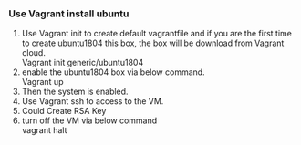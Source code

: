 ### Use Vagrant install ubuntu
1.	Use Vagrant init to create default vagrantfile and if you are the first time to create ubuntu1804 this box, the box will be download from Vagrant cloud.  
Vagrant init generic/ubuntu1804
2.	enable the ubuntu1804 box via below command.  
Vagrant up
3.	Then the system is enabled.
4.	Use Vagrant ssh to access to the VM.
5.  Could Create RSA Key
6.  turn off the VM via below command  
vagrant halt
